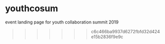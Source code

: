 # youthcosum
event landing page for youth collaboration summit 2019
>>>>>>> c6c466ba9937d6272fbfd32d424e15b2836f9e9c
